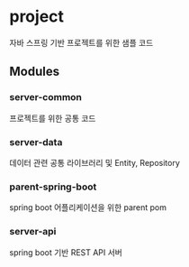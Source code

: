 # project
자바 스프링 기반 프로젝트를 위한 샘플 코드

## Modules

### server-common
프로젝트를 위한 공통 코드

### server-data
데이터 관련 공통 라이브러리 및 Entity, Repository

### parent-spring-boot
spring boot 어플리케이션을 위한 parent pom

### server-api
spring boot 기반 REST API 서버
